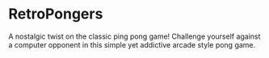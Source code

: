 # RetroPongers
A nostalgic twist on the classic ping pong game! Challenge yourself against a computer opponent in this simple yet addictive arcade style pong game.
